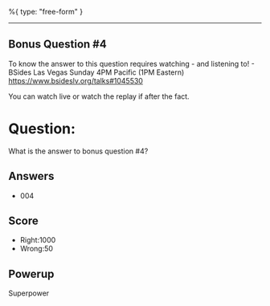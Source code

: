 %{
 type: "free-form"
}

---
## Bonus Question #4

To know the answer to this question requires
watching - and listening to! -
BSides Las Vegas Sunday 4PM Pacific (1PM Eastern)
https://www.bsideslv.org/talks#1045530

You can watch live or watch the replay
if after the fact.

# Question:
What is the answer to bonus question #4?

## Answers
* 004

## Score
- Right:1000
- Wrong:50

## Powerup
Superpower
